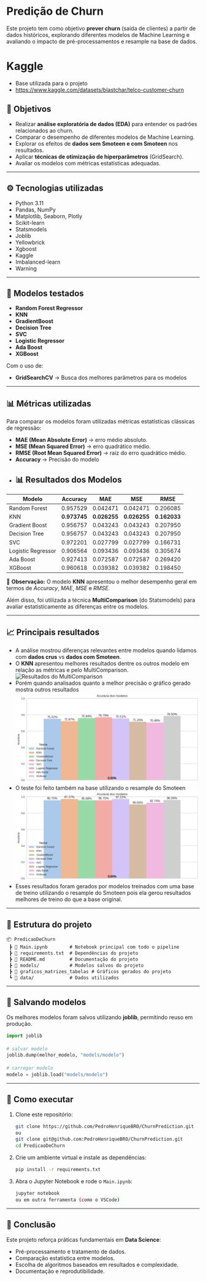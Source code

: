 # Predição de Churn

Este projeto tem como objetivo **prever churn** (saída de clientes) a partir de dados históricos, explorando diferentes modelos de Machine Learning e avaliando o impacto de pré-processamentos e resample na base de dados.
# Kaggle
- Base utilizada para o projeto
- https://www.kaggle.com/datasets/blastchar/telco-customer-churn
## 📌 Objetivos
- Realizar **análise exploratória de dados (EDA)** para entender os padrões relacionados ao churn.  
- Comparar o desempenho de diferentes modelos de Machine Learning.  
- Explorar os efeitos de **dados sem Smoteen e com Smoteen** nos resultados.  
- Aplicar **técnicas de otimização de hiperparâmetros** (GridSearch).  
- Avaliar os modelos com métricas estatísticas adequadas.  

---

## ⚙️ Tecnologias utilizadas
- Python 3.11  
- Pandas, NumPy  
- Matplotlib, Seaborn, Plotly  
- Scikit-learn  
- Statsmodels  
- Joblib  
- Yellowbrick
- Xgboost
- Kaggle
- Imbalanced-learn
- Warning
---

## 🧠 Modelos testados  
- **Random Forest Regressor**
- **KNN**
- **GradientBoost**
- **Decision Tree**
- **SVC**
- **Logistic Regressor**
- **Ada Boost**
- **XGBoost**

Com o uso de:
- **GridSearchCV** → Busca dos melhores parâmetros para os modelos
---

## 📊 Métricas utilizadas
Para comparar os modelos foram utilizadas métricas estatísticas clássicas de regressão:

- **MAE (Mean Absolute Error)** → erro médio absoluto.  
- **MSE (Mean Squared Error)** → erro quadrático médio.  
- **RMSE (Root Mean Squared Error)** → raiz do erro quadrático médio.  
- **Accuracy** → Precisão do modelo
- ## 📊 Resultados dos Modelos

| Modelo              | Accuracy | MAE     | MSE     | RMSE   |
|---------------------|----------|---------|---------|--------|
| Random Forest       | 0.957529 | 0.042471 | 0.042471 | 0.206085 |
| KNN                 | **0.973745** | **0.026255** | **0.026255** | **0.162033** |
| Gradient Boost      | 0.956757 | 0.043243 | 0.043243 | 0.207950 |
| Decision Tree       | 0.956757 | 0.043243 | 0.043243 | 0.207950 |
| SVC                 | 0.972201 | 0.027799 | 0.027799 | 0.166731 |
| Logistic Regressor  | 0.906564 | 0.093436 | 0.093436 | 0.305674 |
| Ada Boost           | 0.927413 | 0.072587 | 0.072587 | 0.269420 |
| XGBoost             | 0.960618 | 0.039382 | 0.039382 | 0.198450 |

📌 **Observação:** O modelo **KNN** apresentou o melhor desempenho geral em termos de *Accuracy*, *MAE*, *MSE* e *RMSE*.


Além disso, foi utilizada a técnica **MultiComparison** (do Statsmodels) para avaliar estatisticamente as diferenças entre os modelos.

---

## 📈 Principais resultados
- A análise mostrou diferenças relevantes entre modelos quando lidamos com **dados crus** vs **dados com Smoteen**.  
- O **KNN** apresentou melhores resultados dentre os outros modelo em relação as métricas e pelo MultiComparison.  
![Resultados do MultiComparison](graficos_matrizes_tabelas/GráficoDoMultiComparison.png)
- Porém quando analisados quanto a melhor precisão o gráfico gerado mostra outros resultados
![Resultados dos Modelos Testados utilizando R² sem Smoteen](graficos_matrizes_tabelas/AlgoritmosTreinadosComSmoteenETestandoBaseNormal.png)
- O teste foi feito também na base utilizando o resample do Smoteen
![Resultados dos Modelos Testados utilizando R² com Smoteen](graficos_matrizes_tabelas/AlgoritmosTreinadosComSmoteenETestandoBaseSmoteen.png)
- Esses resultados foram gerados por modelos treinados com uma base de treino utilizando o resample do Smoteen pois ela gerou resultados melhores de treino do que a base original.
---

## 📂 Estrutura do projeto
```
📦 PredicaoDeChurn
 ┣ 📜 Main.ipynb        # Notebook principal com todo o pipeline
 ┣ 📜 requirements.txt  # Dependências do projeto
 ┣ 📜 README.md         # Documentação do projeto
 ┣ 📂 models/           # Modelos salvos do projeto
 ┣ 📂 graficos_matrizes_tabelas # Gráficos gerados do projeto      
 ┗ 📂 data/             # Dados utilizados 
```

---

## 💾 Salvando modelos
Os melhores modelos foram salvos utilizando **joblib**, permitindo reuso em produção.

```python
import joblib

# salvar modelo
joblib.dump(melhor_modelo, "models/modelo")

# carregar modelo
modelo = joblib.load("models/modelo")
```

---

## 🚀 Como executar
1. Clone este repositório:  
   ```bash
   git clone https://github.com/PedroHenriqueBRO/ChurnPrediction.git
   ou
   git clone git@github.com:PedroHenriqueBRO/ChurnPrediction.git
   cd PredicaoDeChurn
   ```
2. Crie um ambiente virtual e instale as dependências:  
   ```bash
   pip install -r requirements.txt
   ```
3. Abra o Jupyter Notebook e rode o `Main.ipynb`:  
   ```bash
   jupyter notebook
   ou em outra ferramenta (como o VSCode)
   ```

---

## 📌 Conclusão
Este projeto reforça práticas fundamentais em **Data Science**:  
- Pré-processamento e tratamento de dados.  
- Comparação estatística entre modelos.  
- Escolha de algoritmos baseados em resultados e complexidade.  
- Documentação e reprodutibilidade.  
